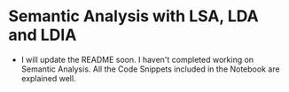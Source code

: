 # **Semantic Analysis with LSA, LDA and LDIA**
- I will update the README soon. I haven't completed working on Semantic Analysis. All the Code Snippets included in the Notebook are explained well.
